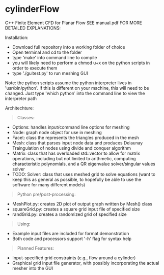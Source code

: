 # cylinderFlow
C++ Finite Element CFD for Planar Flow
SEE manual.pdf FOR MORE DETAILED EXPLANATIONS:

Installation:
 - Download full repository into a working folder of choice
 - Open terminal and cd to the folder
 - type 'make' into command line to compile
 - you will likely need to perform a chmod u+x on the python scripts in order to execute them
 - type './guitest.py' to run meshing GUI

Note: the python scripts assume the python interpreter lives in 'usr/bin/python'. If this is different on your machine, this will need to be changed. Just type 'which python' into the command line to view the interpreter path

Architechture:
> Classes:
 - Options: handles input/command line options for meshing
 - Node: graph node object for use in meshing
 - Facet: class the represents the triangles produced in the mesh
 - Mesh: class that parses input node data and produces Delaunay Traingulation of nodes using divide and conquer algorithm
 - Matrix: class that has overloaded std::vector<double> to allow for matrix operations, including but not limited to arithmetic, computing characteristic polynomials, and a QR eigenvalue solver/singular values solver
 - TODO: Solver: class that uses meshed grid to solve equations (want to keep this as general as possible, to hopefully be able to use the software for many different models)

> Python pre/post-processing:
 - MeshPlot.py: creates 2D plot of output graph written by Mesh() class
 - squareGrid.py: creates a square grid input file of specified size
 - randGrid.py: creates a randomized grid of specified size

> Using:
 - Example input files are included for format demonstration
 - Both code and processors support '-h' flag for syntax help

> Planned Features:
 - Input-specified grid constraints (e.g., flow around a cylinder)
 - Graphical grid input file generator, with possibly incorporating the actual mesher into the GUI